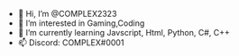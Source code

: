- 👋 Hi, I’m @COMPLEX2323
- 👀 I’m interested in Gaming,Coding
- 🌱 I’m currently learning Javscript, Html, Python, C#, C++
- 📫 Discord: COMPLEX#0001

<!---
COMPLEX2323/COMPLEX2323 is a ✨ special ✨ repository because its `README.md` (this file) appears on your GitHub profile.
You can click the Preview link to take a look at your changes.
--->
